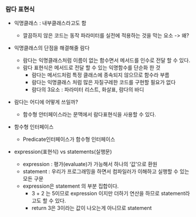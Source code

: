 ### 람다 표현식
- 익명클래스 : 내부클래스라고도 함
    - 깔끔하지 않은 코드는 동작 파라미터를 실전에 적용하는 것을 막는 요소 -> 왜?
- 익명클래스의 단점을 해결해줄 람다
    - 람다는 익명클래스처럼 이름이 없는 함수면서 메서드를 인수로 전달 할 수 있다.
    - 람다 표현식은 메서드로 전달 할 수 있는 익명함수를 단순화 한 것
        - 람다는 메서드처럼 특정 클래스에 종속되지 않으므로 함수라 부름
        - 람다는 익명클래스 처럼 많은 자질구레한 코드를 구현할 필요가 없다
        - 람다의 3요소 : 파라미터 리스트, 화살표, 람다의 바디
- 람다는 어디에 어떻게 쓰일까?
    - 함수형 안터페이스라는 문맥에서 람다표현식을 사용할 수 있다.
- 함수형 인터페이스
    - Predicate<T>인터페이스가 함수형 인터페이스
        
- expression(표현식) vs statements(실행문)
    - expression : 평가(evaluate)가 가능해서 하나의 ‘값’으로 환원
    - statement : 우리가 프로그래밍을 하면서 컴파일러가 이해하고 실행할 수 있는 모든 구문                        
    - expression은 statement 의 부분 집합이다.
        - 3 + 2 는 5이므로 expression 이지만 더하기 연산을 하므로 statement라고도 할 수 있다.
        - return 3은 3이라는 값이 나오는게 아니므로 statement
